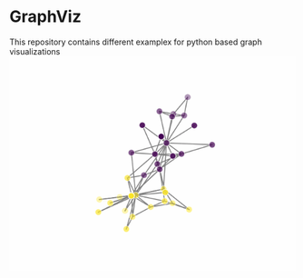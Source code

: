 # GraphViz
This repository contains different examplex for python based graph visualizations
![Graph](Graphs/animation.gif?raw=true)
